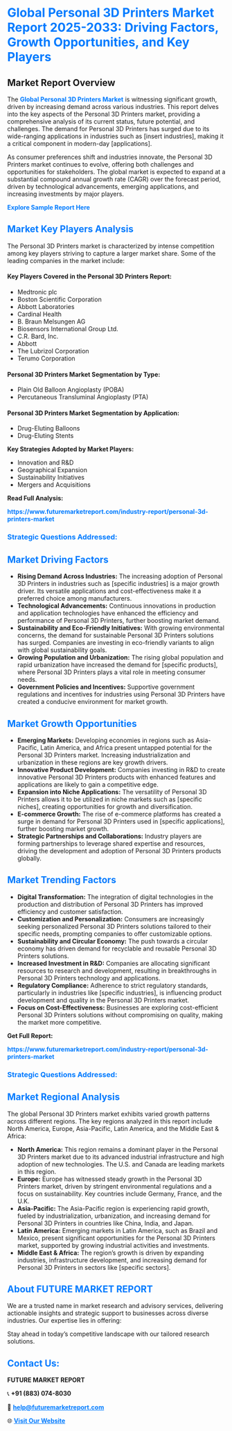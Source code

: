 <h1 style="color: #007BFF;">Global Personal 3D Printers Market Report 2025-2033: Driving Factors, Growth Opportunities, and Key Players</h1>

<section id="overview">
<h2>Market Report Overview</h2>
<p>The <a href="https://www.futuremarketreport.com/industry-report/personal-3d-printers-market" style="color: #007BFF; text-decoration: none;"><strong>Global Personal 3D Printers Market</strong></a> is witnessing significant growth, driven by increasing demand across various industries. This report delves into the key aspects of the Personal 3D Printers market, providing a comprehensive analysis of its current status, future potential, and challenges. The demand for Personal 3D Printers has surged due to its wide-ranging applications in industries such as [insert industries], making it a critical component in modern-day [applications].</p>
<p>As consumer preferences shift and industries innovate, the Personal 3D Printers market continues to evolve, offering both challenges and opportunities for stakeholders. The global market is expected to expand at a substantial compound annual growth rate (CAGR) over the forecast period, driven by technological advancements, emerging applications, and increasing investments by major players.</p>
</section>

<section id="overview">
<p><a href="https://www.futuremarketreport.com/request-sample/reportId=35383" style="color: #007BFF; text-decoration: none;"><strong>Explore Sample Report Here</strong></a></p>
</section>

<section id="key-players">
<h2 style="color: #007BFF;">Market Key Players Analysis</h2>
<p>The Personal 3D Printers market is characterized by intense competition among key players striving to capture a larger market share. Some of the leading companies in the market include:</p>
<h4>Key Players Covered in the Personal 3D Printers Report:</h4>
<ul><li>Medtronic plc</li><li>Boston Scientific Corporation</li><li>Abbott Laboratories</li><li>Cardinal Health</li><li>B. Braun Melsungen AG</li><li>Biosensors International Group Ltd.</li><li>C.R. Bard, Inc.</li><li>Abbott</li><li>The Lubrizol Corporation</li><li>Terumo Corporation</li></ul>
<h4>Personal 3D Printers Market Segmentation by Type:</h4>
<ul><li>Plain Old Balloon Angioplasty (POBA)</li><li>Percutaneous Transluminal Angioplasty (PTA)</li></ul>

<h4>Personal 3D Printers Market Segmentation by Application:</h4>
<ul><li>Drug-Eluting Balloons</li><li>Drug-Eluting Stents</li></ul>
<p><strong>Key Strategies Adopted by Market Players:</strong></p>
<ul>
<li>Innovation and R&D</li>
<li>Geographical Expansion</li>
<li>Sustainability Initiatives</li>
<li>Mergers and Acquisitions</li>
</ul>
</section>

<section>
<p><strong>Read Full Analysis: </strong></p><a href="https://www.futuremarketreport.com/industry-report/personal-3d-printers-market" style="color: #007BFF; text-decoration: none;"><strong>https://www.futuremarketreport.com/industry-report/personal-3d-printers-market</strong></a>
<h3 style="color: #007BFF;">Strategic Questions Addressed:</h3>
</section>

<section id="driving-factors">
<h2 style="color: #007BFF;">Market Driving Factors</h2>
<ul>
<li><strong>Rising Demand Across Industries:</strong> The increasing adoption of Personal 3D Printers in industries such as [specific industries] is a major growth driver. Its versatile applications and cost-effectiveness make it a preferred choice among manufacturers.</li>
<li><strong>Technological Advancements:</strong> Continuous innovations in production and application technologies have enhanced the efficiency and performance of Personal 3D Printers, further boosting market demand.</li>
<li><strong>Sustainability and Eco-Friendly Initiatives:</strong> With growing environmental concerns, the demand for sustainable Personal 3D Printers solutions has surged. Companies are investing in eco-friendly variants to align with global sustainability goals.</li>
<li><strong>Growing Population and Urbanization:</strong> The rising global population and rapid urbanization have increased the demand for [specific products], where Personal 3D Printers plays a vital role in meeting consumer needs.</li>
<li><strong>Government Policies and Incentives:</strong> Supportive government regulations and incentives for industries using Personal 3D Printers have created a conducive environment for market growth.</li>
</ul>
</section>

<section id="growth-opportunities">
<h2 style="color: #007BFF;">Market Growth Opportunities</h2>
<ul>
<li><strong>Emerging Markets:</strong> Developing economies in regions such as Asia-Pacific, Latin America, and Africa present untapped potential for the Personal 3D Printers market. Increasing industrialization and urbanization in these regions are key growth drivers.</li>
<li><strong>Innovative Product Development:</strong> Companies investing in R&D to create innovative Personal 3D Printers products with enhanced features and applications are likely to gain a competitive edge.</li>
<li><strong>Expansion into Niche Applications:</strong> The versatility of Personal 3D Printers allows it to be utilized in niche markets such as [specific niches], creating opportunities for growth and diversification.</li>
<li><strong>E-commerce Growth:</strong> The rise of e-commerce platforms has created a surge in demand for Personal 3D Printers used in [specific applications], further boosting market growth.</li>
<li><strong>Strategic Partnerships and Collaborations:</strong> Industry players are forming partnerships to leverage shared expertise and resources, driving the development and adoption of Personal 3D Printers products globally.</li>
</ul>
</section>

<section id="trending-factors">
<h2 style="color: #007BFF;">Market Trending Factors</h2>
<ul>
<li><strong>Digital Transformation:</strong> The integration of digital technologies in the production and distribution of Personal 3D Printers has improved efficiency and customer satisfaction.</li>
<li><strong>Customization and Personalization:</strong> Consumers are increasingly seeking personalized Personal 3D Printers solutions tailored to their specific needs, prompting companies to offer customizable options.</li>
<li><strong>Sustainability and Circular Economy:</strong> The push towards a circular economy has driven demand for recyclable and reusable Personal 3D Printers solutions.</li>
<li><strong>Increased Investment in R&D:</strong> Companies are allocating significant resources to research and development, resulting in breakthroughs in Personal 3D Printers technology and applications.</li>
<li><strong>Regulatory Compliance:</strong> Adherence to strict regulatory standards, particularly in industries like [specific industries], is influencing product development and quality in the Personal 3D Printers market.</li>
<li><strong>Focus on Cost-Effectiveness:</strong> Businesses are exploring cost-efficient Personal 3D Printers solutions without compromising on quality, making the market more competitive.</li>
</ul>
</section>

<section>
<p><strong>Get Full Report: </strong></p><a href="https://www.futuremarketreport.com/industry-report/personal-3d-printers-market" style="color: #007BFF; text-decoration: none;"><strong>https://www.futuremarketreport.com/industry-report/personal-3d-printers-market</strong></a>
<h3 style="color: #007BFF;">Strategic Questions Addressed:</h3>
</section>


<section id="regional-analysis">
<h2 style="color: #007BFF;">Market Regional Analysis</h2>
<p>The global Personal 3D Printers market exhibits varied growth patterns across different regions. The key regions analyzed in this report include North America, Europe, Asia-Pacific, Latin America, and the Middle East & Africa:</p>
<ul>
<li><strong>North America:</strong> This region remains a dominant player in the Personal 3D Printers market due to its advanced industrial infrastructure and high adoption of new technologies. The U.S. and Canada are leading markets in this region.</li>
<li><strong>Europe:</strong> Europe has witnessed steady growth in the Personal 3D Printers market, driven by stringent environmental regulations and a focus on sustainability. Key countries include Germany, France, and the U.K.</li>
<li><strong>Asia-Pacific:</strong> The Asia-Pacific region is experiencing rapid growth, fueled by industrialization, urbanization, and increasing demand for Personal 3D Printers in countries like China, India, and Japan.</li>
<li><strong>Latin America:</strong> Emerging markets in Latin America, such as Brazil and Mexico, present significant opportunities for the Personal 3D Printers market, supported by growing industrial activities and investments.</li>
<li><strong>Middle East & Africa:</strong> The region’s growth is driven by expanding industries, infrastructure development, and increasing demand for Personal 3D Printers in sectors like [specific sectors].</li>
</ul>
</section>

<footer>
<h2 style="color: #007BFF;">About FUTURE MARKET REPORT</h2>
<p>We are a trusted name in market research and advisory services, delivering actionable insights and strategic support to businesses across diverse industries. Our expertise lies in offering:</p>

<p>Stay ahead in today’s competitive landscape with our tailored research solutions.</p>

<h2 style="color: #007BFF;">Contact Us:</h2>
<p><strong>FUTURE MARKET REPORT</strong></p>
<p>📞 <strong>+91 (883) 074-8030</strong></p>
<p>📧 <strong><a href="mailto:help@futuremarketreport.com" style="color: #007BFF;">help@futuremarketreport.com</a></strong></p>
<p>🌐 <strong><a href="https://www.futuremarketreport.com/" style="color: #007BFF;">Visit Our Website</a></strong></p>
</footer>
